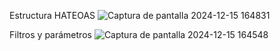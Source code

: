 Estructura HATEOAS
![Captura de pantalla 2024-12-15 164831](https://github.com/user-attachments/assets/c007ba19-15bf-47a4-913c-1c345b030cc5)

Filtros y parámetros
![Captura de pantalla 2024-12-15 164548](https://github.com/user-attachments/assets/ff62cea3-c830-4b47-856b-b3cf8e5d5902)
